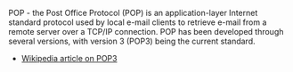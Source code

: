 POP - the Post Office Protocol (POP) is an application-layer Internet standard protocol used by local e-mail clients to retrieve e-mail from a remote server over a TCP/IP connection. POP has been developed through several versions, with version 3 (POP3) being the current standard.

* [Wikipedia article on POP3](http://en.wikipedia.org/wiki/Kerberos_(protocol))
